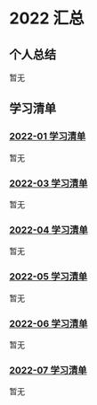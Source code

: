 # 2022 汇总

## 个人总结
暂无

## 学习清单
### [2022-01 学习清单](./2022-01/README.md)
暂无

### [2022-03 学习清单](./2022-03/README.md)
暂无

### [2022-04 学习清单](./2022-04/README.md)
暂无

### [2022-05 学习清单](./2022-05/README.md)
暂无

### [2022-06 学习清单](./2022-06/README.md)
暂无

### [2022-07 学习清单](./2022-07/README.md)
暂无
